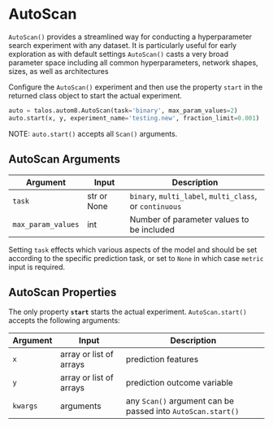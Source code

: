 # AutoScan

`AutoScan()` provides a streamlined way for conducting a hyperparameter search experiment with any dataset. It is particularly useful for early exploration as with default settings `AutoScan()` casts a very broad parameter space including all common hyperparameters, network shapes, sizes, as well as architectures

Configure the `AutoScan()` experiment and then use the property `start` in the returned class object to start the actual experiment.

```python
auto = talos.autom8.AutoScan(task='binary', max_param_values=2)
auto.start(x, y, experiment_name='testing.new', fraction_limit=0.001)
```

NOTE: `auto.start()` accepts all `Scan()` arguments.

## AutoScan Arguments

Argument | Input | Description
--------- | ------- | -----------
`task` | str or None | `binary`, `multi_label`, `multi_class`, or `continuous`
`max_param_values` | int | Number of parameter values to be included

Setting `task` effects which various aspects of the model and should be set according to the specific prediction task, or set to `None` in which case `metric` input is required.

## AutoScan Properties

The only property **`start`** starts the actual experiment. `AutoScan.start()` accepts the following arguments:

Argument | Input | Description
--------- | ------- | -----------
`x` | array or list of arrays | prediction features
`y` | array or list of arrays | prediction outcome variable
`kwargs` | arguments | any `Scan()` argument can be passed into `AutoScan.start()`
